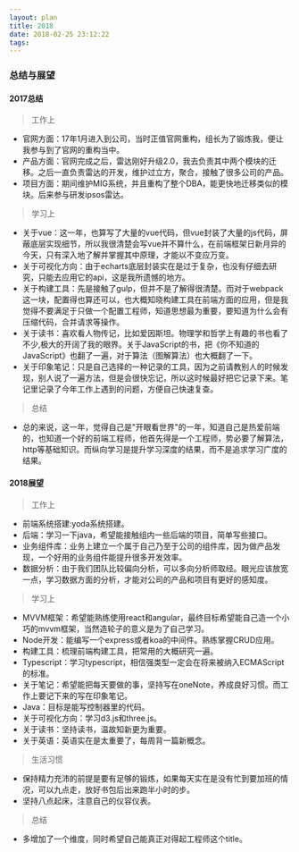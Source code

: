 ```yaml
---
layout: plan
title: 2018
date: 2018-02-25 23:12:22
tags:
---
```


### 总结与展望

#### 2017总结

> 工作上

- 官网方面：17年1月进入到公司，当时正值官网重构，组长为了锻炼我，便让我参与到了官网的重构当中。
- 产品方面：官网完成之后，雷达刚好升级2.0，我去负责其中两个模块的迁移。之后一直负责雷达的开发，维护过立方，聚合，接触了很多公司的产品。
- 项目方面：期间维护MIG系统，并且重构了整个DBA，能更快地迁移类似的模块。后来参与研发ipsos雷达。

> 学习上

- 关于vue：这一年，也算写了大量的vue代码，但vue封装了大量的js代码，屏蔽底层实现细节，所以我很清楚会写vue并不算什么，在前端框架日新月异的今天，只有深入地了解并掌握其中原理，才能以不变应万变。
- 关于可视化方向：由于echarts底层封装实在是过于复杂，也没有仔细去研究，只能去应用它的api，这是我所遗憾的地方。
- 关于构建工具：先是接触了gulp，但并不是了解得很清楚。而对于webpack这一块，配置得也算还可以，也大概知晓构建工具在前端方面的应用，但是我觉得不要满足于只做一个配置工程师，知道思想最为重要，要知道为什么会有压缩代码，合并请求等操作。
- 关于读书：喜欢看人物传记，比如爱因斯坦。物理学和哲学上有趣的书也看了不少,极大的开阔了我的眼界。关于JavaScript的书，把《你不知道的JavaScript》也翻了一遍，对于算法（图解算法）也大概翻了一下。
- 关于印象笔记：只是自己选择的一种记录的工具，因为之前请教别人的时候发现，别人说了一遍方法，但是会很快忘记，所以这时候最好把它记录下来。笔记里记录了今年工作上遇到的问题，方便自己快速复查。

> 总结

- 总的来说，这一年，觉得自己是"开眼看世界"的一年，知道自己是热爱前端的，也知道一个好的前端工程师，他首先得是一个工程师，势必要了解算法，http等基础知识。而纵向学习是提升学习深度的结果，而不是追求学习广度的结果。

#### 2018展望

> 工作上

- 前端系统搭建:yoda系统搭建。
- 后端：学习一下java，希望能接触组内一些后端的项目，简单写些接口。
- 业务组件库：业务上建立一个属于自己乃至于公司的组件库，因为做产品发现，一个好用的业务组件能提升很多开发效率。
- 数据分析：由于我们团队比较偏向分析，可以多向分析师取经。眼光应该放宽一点，学习数据方面的分析，才能对公司的产品和项目有更好的感知度。

> 学习上

- MVVM框架：希望能熟练使用react和angular，最终目标希望能自己造一个小巧的mvvm框架，当然造轮子的意义是为了自己学习。
- Node开发：能编写一个express或者koa的中间件。熟练掌握CRUD应用。
- 构建工具：梳理前端构建工具，把常用的大概研究一遍。
- Typescript：学习typescript，相信强类型一定会在将来被纳入ECMAScript的标准。
- 关于笔记：希望能把每天要做的事，坚持写在oneNote，养成良好习惯。而工作上要记下来的写在印象笔记。
- Java：目标是能写控制器里的代码。
- 关于可视化方向：学习d3.js和three.js。
- 关于读书：坚持读书，温故知新更为重要。
- 关于英语：英语实在是太重要了，每周背一篇新概念。

> 生活习惯

- 保持精力充沛的前提是要有足够的锻炼，如果每天实在是没有忙到要加班的情况，可以九点走，放好书包后出来跑半小时的步。
- 坚持八点起床，注意自己的仪容仪表。

> 总结

- 多增加了一个维度，同时希望自己能真正对得起工程师这个title。



